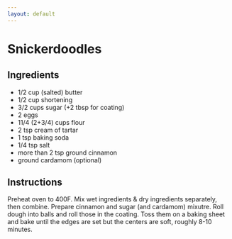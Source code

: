 ```yaml
---
layout: default
---
```

# Snickerdoodles
## Ingredients
* 1/2 cup (salted) butter
* 1/2 cup shortening
* 3/2 cups sugar (+2 tbsp for coating)
* 2 eggs
* 11/4 (2+3/4) cups flour
* 2 tsp cream of tartar
* 1 tsp baking soda
* 1/4 tsp salt
* more than 2 tsp ground cinnamon
* ground cardamom (optional)

## Instructions
Preheat oven to 400F. Mix wet ingredients & dry ingredients separately, then combine. Prepare cinnamon and sugar (and cardamom) mixutre. Roll dough into balls and roll those in the coating. Toss them on a baking sheet and bake until the edges are set but the centers are soft, roughly 8-10 minutes.
